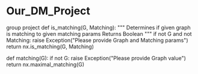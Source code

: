 # Our_DM_Project
group project 
def is_matching(G, Matching):
	"""
		Determines if given graph is matching to given matching params
		Returns Boolean
	"""
	if not G and not Matching:
		raise Exception("Please provide Graph and Matching params")
	return nx.is_matching(G, Matching)

def matching(G):
	if not G:
		raise Exception("Please provide Graph value")
	return nx.maximal_matching(G)
